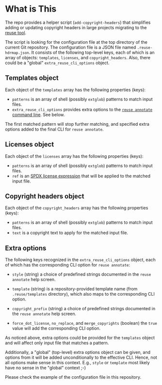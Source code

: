 <!--
SPDX-FileCopyrightText: 2024 Alex Turbov <i.zaufi@gmail.com>
SPDX-License-Identifier: GPL-3.0-or-later
-->

# What is This

The repo provides a helper script (`add-copyright-headers`) that simplifies adding or updating
copyright headers in large projects migrating to the [reuse tool].

The script is looking for the configuration file at the top directory of the current Git
repository. The configuration file is a JSON file named `.reuse-hdrmap.json`. It consists of
the following top-level keys, each of which is an array of objects: `templates`, `licenses`, and
`copyright_headers`. Also, there could be a "global" `extra_reuse_cli_options` object.

[reuse tool]: https://reuse.software/


## Templates object

Each object of the `templates` array has the following properties (keys):

- `patterns` is an array of shell (possibly `extglob`) patterns to match input files.
- `extra_reuse_cli_options` provides extra options to the [`reuse annotate` command line].
   See below.

The first matched pattern will stop further matching, and specified extra options added to the
final CLI for `reuse annotate`.

[`reuse annotate` command line]: https://reuse.readthedocs.io/en/stable/man/reuse-annotate.html


## Licenses object

Each object of the `licenses` array has the following properties (keys):

- `patterns` is an array of shell (possibly `extglob`) patterns to match input files.
- `ref` is an [SPDX license expression] that will be applied to the matched input file.

[SPDX license expression]: https://spdx.github.io/spdx-spec/v3.0/annexes/SPDX-license-expressions/


## Copyright headers object

Each object of the `copyright_headers` array has the following properties (keys):

- `patterns` is an array of shell (possibly `extglob`) patterns to match input files.
- `text` is a copyright text to apply for the matched input file.


## Extra options

The following keys recognized in the `extra_reuse_cli_options` object, each of which has the
corresponding CLI option for `reuse annotate`:

- `style` (string) a choice of predefined strings documented in the `reuse annotate` help screen.

- `template` (string) is a repository-provided template name (from `.reuse/templates` directory),
  which also maps to the corresponding CLI option.

- `copyright_prefix` (string) a choice of predefined strings documented in the `reuse annotate`
  help screen.

- `force_dot_license`, `no_replace`, and `merge_copyrights` (boolean) the `true` value will add
  the corresponding CLI option.

As noticed above, extra options could be provided for the `templates` object and will affect only
input file that matches a pattern.

Additionally, a "global" (top-level) extra options object can be given, and options from it
will be added unconditionally to the effective CLI. Hence, not all options make sense in this
context. E.g., `style` or `template` most likely have no sense in the "global" context ;-)

Please check the example of the configuration file in this repository.
